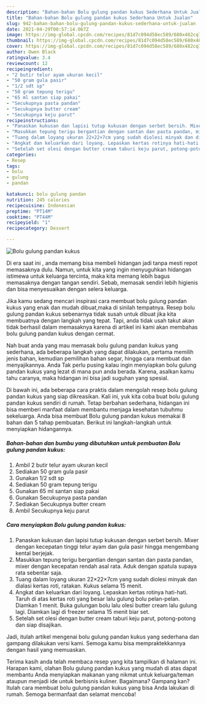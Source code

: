 ```yaml
---
description: "Bahan-bahan Bolu gulung pandan kukus Sederhana Untuk Jualan"
title: "Bahan-bahan Bolu gulung pandan kukus Sederhana Untuk Jualan"
slug: 942-bahan-bahan-bolu-gulung-pandan-kukus-sederhana-untuk-jualan
date: 2021-04-29T00:57:14.067Z
image: https://img-global.cpcdn.com/recipes/81d7c094d58ec589/680x482cq70/bolu-gulung-pandan-kukus-foto-resep-utama.jpg
thumbnail: https://img-global.cpcdn.com/recipes/81d7c094d58ec589/680x482cq70/bolu-gulung-pandan-kukus-foto-resep-utama.jpg
cover: https://img-global.cpcdn.com/recipes/81d7c094d58ec589/680x482cq70/bolu-gulung-pandan-kukus-foto-resep-utama.jpg
author: Owen Black
ratingvalue: 3.4
reviewcount: 12
recipeingredient:
- "2 butir telur ayam ukuran kecil"
- "50 gram gula pasir"
- "1/2 sdt sp"
- "50 gram tepung terigu"
- "65 ml santan siap pakai"
- "Secukupnya pasta pandan"
- "Secukupnya butter cream"
- "Secukupnya keju parut"
recipeinstructions:
- "Panaskan kukusan dan lapisi tutup kukusan dengan serbet bersih. Mixer dengan kecepatan tinggi telur ayam dan gula pasir hingga mengembang kental berjejak."
- "Masukkan tepung terigu bergantian dengan santan dan pasta pandan, mixer dengan kecepatan rendah asal rata. Aduk dengan spatula supaya rata sebentar saja."
- "Tuang dalam loyang ukuran 22×22×7cm yang sudah diolesi minyak dan dialasi kertas roti, ratakan. Kukus selama 15 menit."
- "Angkat dan keluarkan dari loyang. Lepaskan kertas rotinya hati-hati. Taruh di atas kertas roti yang besar lalu gulung bolu pelan-pelan. Diamkan 1 menit. Buka gulungan bolu lalu olesi butter cream lalu gulung lagi. Diamkan lagi di freezer selama 15 menit biar set."
- "Setelah set olesi dengan butter cream taburi keju parut, potong-potong dan siap disajikan."
categories:
- Resep
tags:
- bolu
- gulung
- pandan

katakunci: bolu gulung pandan 
nutrition: 245 calories
recipecuisine: Indonesian
preptime: "PT14M"
cooktime: "PT44M"
recipeyield: "1"
recipecategory: Dessert

---
```



![Bolu gulung pandan kukus](https://img-global.cpcdn.com/recipes/81d7c094d58ec589/680x482cq70/bolu-gulung-pandan-kukus-foto-resep-utama.jpg)

Di era  saat ini , anda memang bisa membeli hidangan jadi tanpa mesti repot memasaknya dulu. Namun, untuk kita yang ingin menyuguhkan hidangan istimewa untuk keluarga tercinta, maka kita memang lebih bagus memasaknya dengan tangan sendiri. Sebab, memasak sendiri lebih higienis dan bisa menyesuaikan dengan selera keluarga.

Jika kamu sedang mencari inspirasi cara membuat bolu gulung pandan kukus yang enak dan mudah dibuat,maka di sinilah tempatnya. Resep bolu gulung pandan kukus  sebenarnya tidak susah untuk dibuat jika kita membuatnya dengan langkah yang tepat. Tapi, anda tidak usah takut akan tidak berhasil dalam memasaknya 
karena di artikel ini kami akan membahas bolu gulung pandan kukus dengan cermat.  



Nah buat anda yang mau memasak bolu gulung pandan kukus yang sederhana, ada beberapa langkah yang dapat dilakukan, pertama memilih jenis bahan, kemudian pemilihan bahan segar, hingga cara membuat dan menyajikannya. Anda Tak perlu pusing kalau ingin menyiapkan bolu gulung pandan kukus yang lezat di mana pun anda berada. Karena, asalkan kamu  tahu caranya, maka hidangan ini bisa jadi suguhan yang spesial.

Di bawah ini, ada beberapa cara praktis  dalam mengolah resep bolu gulung pandan kukus yang siap dikreasikan. Kali ini, yuk kita coba buat bolu gulung pandan kukus sendiri di rumah. Tetap berbahan sederhana, hidangan ini bisa memberi manfaat dalam membantu menjaga kesehatan tubuhmu sekeluarga. Anda bisa membuat Bolu gulung pandan kukus memakai 8 bahan dan 5 tahap pembuatan. Berikut ini langkah-langkah untuk menyiapkan hidangannya.

<!--inarticleads1-->

##### Bahan-bahan dan bumbu yang dibutuhkan untuk pembuatan Bolu gulung pandan kukus:

1. Ambil 2 butir telur ayam ukuran kecil
1. Sediakan 50 gram gula pasir
1. Gunakan 1/2 sdt sp
1. Sediakan 50 gram tepung terigu
1. Gunakan 65 ml santan siap pakai
1. Gunakan Secukupnya pasta pandan
1. Sediakan Secukupnya butter cream
1. Ambil Secukupnya keju parut




<!--inarticleads2-->

##### Cara menyiapkan Bolu gulung pandan kukus:

1. Panaskan kukusan dan lapisi tutup kukusan dengan serbet bersih. Mixer dengan kecepatan tinggi telur ayam dan gula pasir hingga mengembang kental berjejak.
1. Masukkan tepung terigu bergantian dengan santan dan pasta pandan, mixer dengan kecepatan rendah asal rata. Aduk dengan spatula supaya rata sebentar saja.
1. Tuang dalam loyang ukuran 22×22×7cm yang sudah diolesi minyak dan dialasi kertas roti, ratakan. Kukus selama 15 menit.
1. Angkat dan keluarkan dari loyang. Lepaskan kertas rotinya hati-hati. Taruh di atas kertas roti yang besar lalu gulung bolu pelan-pelan. Diamkan 1 menit. Buka gulungan bolu lalu olesi butter cream lalu gulung lagi. Diamkan lagi di freezer selama 15 menit biar set.
1. Setelah set olesi dengan butter cream taburi keju parut, potong-potong dan siap disajikan.




Jadi, itulah artikel mengenai  bolu gulung pandan kukus  yang sederhana dan gampang dilakukan versi kami. Semoga kamu bisa mempraktekkannya dengan hasil yang memuaskan. 

Terima kasih anda telah membaca resep yang kita tampilkan di halaman ini. Harapan kami, olahan  Bolu gulung pandan kukus yang mudah di atas dapat membantu Anda menyiapkan makanan yang nikmat untuk keluarga/teman ataupun menjadi ide untuk berbisnis kuliner. Bagaimana? Gampang kan? Itulah cara membuat bolu gulung pandan kukus yang bisa Anda lakukan di rumah. Semoga bermanfaat dan selamat mencoba!

